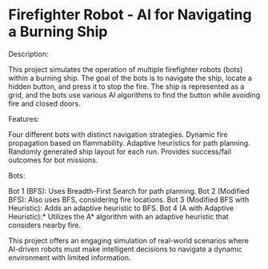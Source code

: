 # Firefighter Robot - AI for Navigating a Burning Ship

Description:

This project simulates the operation of multiple firefighter robots (bots) within a burning ship. The goal of the bots is to navigate the ship, locate a hidden button, and press it to stop the fire. The ship is represented as a grid, and the bots use various AI algorithms to find the button while avoiding fire and closed doors.

Features:

Four different bots with distinct navigation strategies.
Dynamic fire propagation based on flammability.
Adaptive heuristics for path planning.
Randomly generated ship layout for each run.
Provides success/fail outcomes for bot missions.

Bots:

Bot 1 (BFS): Uses Breadth-First Search for path planning.
Bot 2 (Modified BFS): Also uses BFS, considering fire locations.
Bot 3 (Modified BFS with Heuristic): Adds an adaptive heuristic to BFS.
Bot 4 (A with Adaptive Heuristic):* Utilizes the A* algorithm with an adaptive heuristic that considers nearby fire.

This project offers an engaging simulation of real-world scenarios where AI-driven robots must make intelligent decisions to navigate a dynamic environment with limited information.
